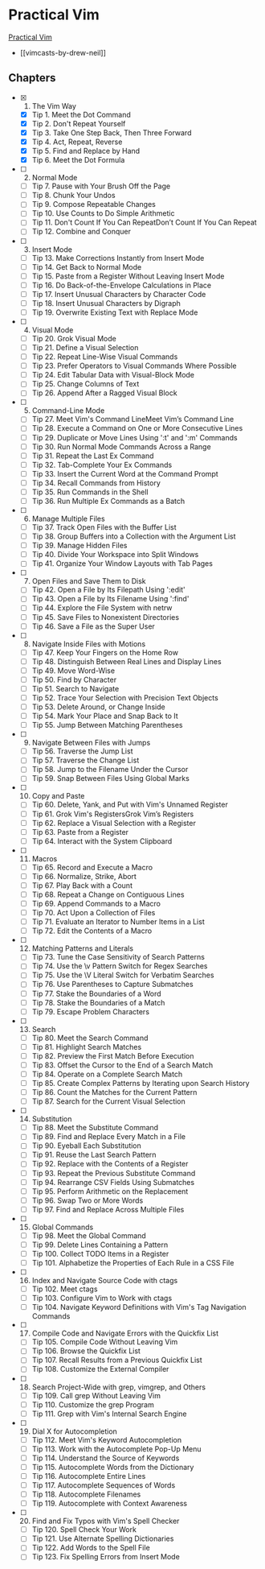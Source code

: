 Practical Vim
===

[Practical Vim](https://learning.oreilly.com/library/view/practical-vim-2nd/9781680501629/)
- [[vimcasts-by-drew-neil]]

Chapters
---

 - [x] 1. The Vim Way
     - [x] Tip 1. Meet the Dot Command
     - [x] Tip 2. Don't Repeat Yourself
     - [x] Tip 3. Take One Step Back, Then Three Forward
     - [x] Tip 4. Act, Repeat, Reverse
     - [x] Tip 5. Find and Replace by Hand
     - [x] Tip 6. Meet the Dot Formula
 - [ ] 2. Normal Mode
     - [ ] Tip 7. Pause with Your Brush Off the Page
     - [ ] Tip 8. Chunk Your Undos
     - [ ] Tip 9. Compose Repeatable Changes
     - [ ] Tip 10. Use Counts to Do Simple Arithmetic
     - [ ] Tip 11. Don't Count If You Can RepeatDon’t Count If You Can Repeat
     - [ ] Tip 12. Combine and Conquer
 - [ ] 3. Insert Mode
     - [ ] Tip 13. Make Corrections Instantly from Insert Mode
     - [ ] Tip 14. Get Back to Normal Mode
     - [ ] Tip 15. Paste from a Register Without Leaving Insert Mode
     - [ ] Tip 16. Do Back-of-the-Envelope Calculations in Place
     - [ ] Tip 17. Insert Unusual Characters by Character Code
     - [ ] Tip 18. Insert Unusual Characters by Digraph
     - [ ] Tip 19. Overwrite Existing Text with Replace Mode
 - [ ] 4. Visual Mode
     - [ ] Tip 20. Grok Visual Mode
     - [ ] Tip 21. Define a Visual Selection
     - [ ] Tip 22. Repeat Line-Wise Visual Commands
     - [ ] Tip 23. Prefer Operators to Visual Commands Where Possible
     - [ ] Tip 24. Edit Tabular Data with Visual-Block Mode
     - [ ] Tip 25. Change Columns of Text
     - [ ] Tip 26. Append After a Ragged Visual Block
 - [ ] 5. Command-Line Mode
     - [ ] Tip 27. Meet Vim's Command LineMeet Vim’s Command Line
     - [ ] Tip 28. Execute a Command on One or More Consecutive Lines
     - [ ] Tip 29. Duplicate or Move Lines Using ':t' and ':m' Commands
     - [ ] Tip 30. Run Normal Mode Commands Across a Range
     - [ ] Tip 31. Repeat the Last Ex Command
     - [ ] Tip 32. Tab-Complete Your Ex Commands
     - [ ] Tip 33. Insert the Current Word at the Command Prompt
     - [ ] Tip 34. Recall Commands from History
     - [ ] Tip 35. Run Commands in the Shell
     - [ ] Tip 36. Run Multiple Ex Commands as a Batch
 - [ ] 6. Manage Multiple Files
     - [ ] Tip 37. Track Open Files with the Buffer List
     - [ ] Tip 38. Group Buffers into a Collection with the Argument List
     - [ ] Tip 39. Manage Hidden Files
     - [ ] Tip 40. Divide Your Workspace into Split Windows
     - [ ] Tip 41. Organize Your Window Layouts with Tab Pages
 - [ ] 7. Open Files and Save Them to Disk
     - [ ] Tip 42. Open a File by Its Filepath Using ':edit'
     - [ ] Tip 43. Open a File by Its Filename Using ':find'
     - [ ] Tip 44. Explore the File System with netrw
     - [ ] Tip 45. Save Files to Nonexistent Directories
     - [ ] Tip 46. Save a File as the Super User
 - [ ] 8. Navigate Inside Files with Motions
     - [ ] Tip 47. Keep Your Fingers on the Home Row
     - [ ] Tip 48. Distinguish Between Real Lines and Display Lines
     - [ ] Tip 49. Move Word-Wise
     - [ ] Tip 50. Find by Character
     - [ ] Tip 51. Search to Navigate
     - [ ] Tip 52. Trace Your Selection with Precision Text Objects
     - [ ] Tip 53. Delete Around, or Change Inside
     - [ ] Tip 54. Mark Your Place and Snap Back to It
     - [ ] Tip 55. Jump Between Matching Parentheses
 - [ ] 9. Navigate Between Files with Jumps
     - [ ] Tip 56. Traverse the Jump List
     - [ ] Tip 57. Traverse the Change List
     - [ ] Tip 58. Jump to the Filename Under the Cursor
     - [ ] Tip 59. Snap Between Files Using Global Marks
 - [ ] 10. Copy and Paste
     - [ ] Tip 60. Delete, Yank, and Put with Vim's Unnamed Register
     - [ ] Tip 61. Grok Vim's RegistersGrok Vim’s Registers
     - [ ] Tip 62. Replace a Visual Selection with a Register
     - [ ] Tip 63. Paste from a Register
     - [ ] Tip 64. Interact with the System Clipboard
 - [ ] 11. Macros
     - [ ] Tip 65. Record and Execute a Macro
     - [ ] Tip 66. Normalize, Strike, Abort
     - [ ] Tip 67. Play Back with a Count
     - [ ] Tip 68. Repeat a Change on Contiguous Lines
     - [ ] Tip 69. Append Commands to a Macro
     - [ ] Tip 70. Act Upon a Collection of Files
     - [ ] Tip 71. Evaluate an Iterator to Number Items in a List
     - [ ] Tip 72. Edit the Contents of a Macro
 - [ ] 12. Matching Patterns and Literals
     - [ ] Tip 73. Tune the Case Sensitivity of Search Patterns
     - [ ] Tip 74. Use the \v Pattern Switch for Regex Searches
     - [ ] Tip 75. Use the \V Literal Switch for Verbatim Searches
     - [ ] Tip 76. Use Parentheses to Capture Submatches
     - [ ] Tip 77. Stake the Boundaries of a Word
     - [ ] Tip 78. Stake the Boundaries of a Match
     - [ ] Tip 79. Escape Problem Characters
 - [ ] 13. Search
     - [ ] Tip 80. Meet the Search Command
     - [ ] Tip 81. Highlight Search Matches
     - [ ] Tip 82. Preview the First Match Before Execution
     - [ ] Tip 83. Offset the Cursor to the End of a Search Match
     - [ ] Tip 84. Operate on a Complete Search Match
     - [ ] Tip 85. Create Complex Patterns by Iterating upon Search History
     - [ ] Tip 86. Count the Matches for the Current Pattern
     - [ ] Tip 87. Search for the Current Visual Selection
 - [ ] 14. Substitution
     - [ ] Tip 88. Meet the Substitute Command
     - [ ] Tip 89. Find and Replace Every Match in a File
     - [ ] Tip 90. Eyeball Each Substitution
     - [ ] Tip 91. Reuse the Last Search Pattern
     - [ ] Tip 92. Replace with the Contents of a Register
     - [ ] Tip 93. Repeat the Previous Substitute Command
     - [ ] Tip 94. Rearrange CSV Fields Using Submatches
     - [ ] Tip 95. Perform Arithmetic on the Replacement
     - [ ] Tip 96. Swap Two or More Words
     - [ ] Tip 97. Find and Replace Across Multiple Files
 - [ ] 15. Global Commands
     - [ ] Tip 98. Meet the Global Command
     - [ ] Tip 99. Delete Lines Containing a Pattern
     - [ ] Tip 100. Collect TODO Items in a Register
     - [ ] Tip 101. Alphabetize the Properties of Each Rule in a CSS File
 - [ ] 16. Index and Navigate Source Code with ctags
     - [ ] Tip 102. Meet ctags
     - [ ] Tip 103. Configure Vim to Work with ctags
     - [ ] Tip 104. Navigate Keyword Definitions with Vim's Tag Navigation Commands
 - [ ] 17. Compile Code and Navigate Errors with the Quickfix List
     - [ ] Tip 105. Compile Code Without Leaving Vim
     - [ ] Tip 106. Browse the Quickfix List
     - [ ] Tip 107. Recall Results from a Previous Quickfix List
     - [ ] Tip 108. Customize the External Compiler
 - [ ] 18. Search Project-Wide with grep, vimgrep, and Others
     - [ ] Tip 109. Call grep Without Leaving Vim
     - [ ] Tip 110. Customize the grep Program
     - [ ] Tip 111. Grep with Vim's Internal Search Engine
 - [ ] 19. Dial X for Autocompletion
     - [ ] Tip 112. Meet Vim's Keyword Autocompletion
     - [ ] Tip 113. Work with the Autocomplete Pop-Up Menu
     - [ ] Tip 114. Understand the Source of Keywords
     - [ ] Tip 115. Autocomplete Words from the Dictionary
     - [ ] Tip 116. Autocomplete Entire Lines
     - [ ] Tip 117. Autocomplete Sequences of Words
     - [ ] Tip 118. Autocomplete Filenames
     - [ ] Tip 119. Autocomplete with Context Awareness
 - [ ] 20. Find and Fix Typos with Vim's Spell Checker
     - [ ] Tip 120. Spell Check Your Work
     - [ ] Tip 121. Use Alternate Spelling Dictionaries
     - [ ] Tip 122. Add Words to the Spell File
     - [ ] Tip 123. Fix Spelling Errors from Insert Mode
